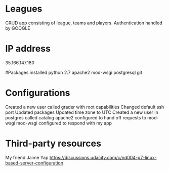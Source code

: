 # Leagues
CRUD app consisting of league, teams and players. Authentication handled by GOOGLE

# IP address
35.166.147.180

#Packages installed
python 2.7
apache2
mod-wsgi
postgresql
git

# Configurations
Created a new user called grader with root capabilities
Changed default ssh port
Updated packages
Updated time zone to UTC
Created a new user in postgres called catalog
apache2 configured to hand off requests to mod-wsgi
mod-wsgi configured to respond with my app


# Third-party resources
My friend Jaime Yap
https://discussions.udacity.com/c/nd004-p7-linux-based-server-configuration